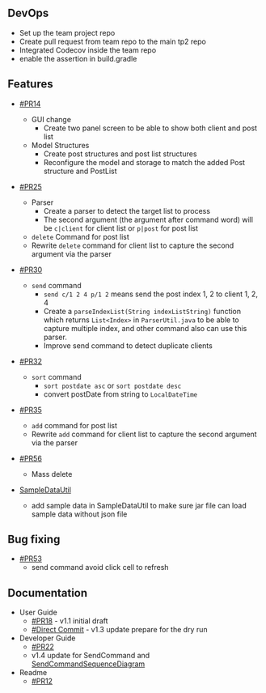 ## DevOps
- Set up the team project repo
- Create pull request from team repo to the main tp2 repo
- Integrated Codecov inside the team repo
- enable the assertion in build.gradle

## Features

- [#PR14](https://github.com/AY2122S2-TIC4002-F18-6/tp2/pull/14)
  - GUI change 
    - Create two panel screen to be able to show both client and post list
  - Model Structures
    - Create post structures and post list structures
    - Reconfigure the model and storage to match the added Post structure and PostList

- [#PR25](https://github.com/AY2122S2-TIC4002-F18-6/tp2/pull/25)
  - Parser
    - Create a parser to detect the target list to process 
    - The second argument (the argument after command word) will be `c|client` for client list or `p|post` for post list
  - `delete` Command for post list
  - Rewrite `delete` command for client list to capture the second argument via the parser

- [#PR30](https://github.com/AY2122S2-TIC4002-F18-6/tp2/pull/30)
  - `send` command 
    - `send c/1 2 4 p/1 2` means send the post index 1, 2 to client 1, 2, 4
    - Create a `parseIndexList(String indexListString)` function which returns `List<Index>` in `ParserUtil.java` to be able to capture multiple index, and other command also can use this parser.
    - Improve send command to detect duplicate clients

- [#PR32](https://github.com/AY2122S2-TIC4002-F18-6/tp2/pull/32)
  - `sort` command
    - `sort postdate asc` or `sort postdate desc`
    - convert postDate from string to `LocalDateTime`

- [#PR35](https://github.com/AY2122S2-TIC4002-F18-6/tp2/pull/35)
  - `add` command for post list
  - Rewrite `add` command for client list to capture the second argument via the parser

- [#PR56](https://github.com/AY2122S2-TIC4002-F18-6/tp2/pull/56)
  - Mass delete

- [SampleDataUtil](https://github.com/AY2122S2-TIC4002-F18-6/tp2/commit/10bd5df9ca1ba77fb42547fff5bec64e8dec96c7)
  - add sample data in SampleDataUtil to make sure jar file can load sample data without json file

## Bug fixing

- [#PR53](https://github.com/AY2122S2-TIC4002-F18-6/tp2/pull/53)
  - send command avoid click cell to refresh
  
## Documentation

- User Guide
  - [#PR18](https://github.com/AY2122S2-TIC4002-F18-6/tp2/pull/18) - v1.1 initial draft
  - [#Direct Commit](https://github.com/AY2122S2-TIC4002-F18-6/tp2/commit/0f7fab97a8b2cb3922ea5ab0e1fe5505b1b9ebc0) - v1.3 update prepare for the dry run
- Developer Guide
  - [#PR22](https://github.com/AY2122S2-TIC4002-F18-6/tp2/pull/22)
  - v1.4 update for SendCommand and [SendCommandSequenceDiagram](images/SendCommandSequenceDiagram.png)
- Readme
  - [#PR12](https://github.com/AY2122S2-TIC4002-F18-6/tp2/pull/12)




